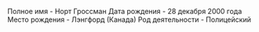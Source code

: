 Полное имя - Норт Гроссман
Дата рождения - 28 декабря 2000 года
Место рождения - Лэнгфорд (Канада)
Род деятельности - Полицейский
